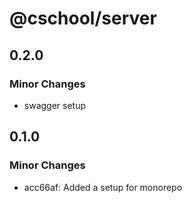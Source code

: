 # @cschool/server

## 0.2.0

### Minor Changes

- swagger setup

## 0.1.0

### Minor Changes

- acc66af: Added a setup for monorepo
